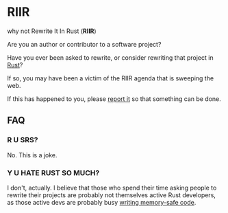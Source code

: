 # RIIR
why not Rewrite It In Rust (**RIIR**)

Are you an author or contributor to a software project?

Have you ever been asked to rewrite, or consider rewriting that project in [Rust](https://www.rust-lang.org/)?

If so, you may have been a victim of the RIIR agenda that is sweeping the web.

If this has happened to you, please [report it](https://github.com/ansuz/RIIR/issues/) so that something can be done.


## FAQ

### R U SRS?

No. This is a joke.

### Y U HATE RUST SO MUCH?

I don't, actually. I believe that those who spend their time asking people to rewrite their projects are probably not themselves active Rust developers, as those active devs are probably busy [writing memory-safe code](https://trac.torproject.org/projects/tor/ticket/11331).
